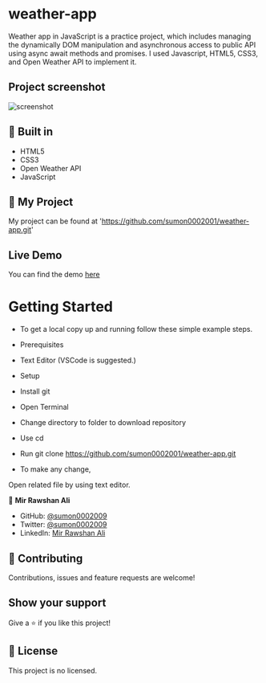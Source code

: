 # weather-app
Weather app in JavaScript is a practice project, which includes managing the dynamically DOM manipulation and asynchronous access to public API using async await methods and promises. I used Javascript, HTML5, CSS3, and Open Weather API to implement it.

## Project screenshot
![screenshot](screenshot.png)

## 🔨 Built in

- HTML5
- CSS3
- Open Weather API
- JavaScript

## 🚀 My Project

My project can be found at 'https://github.com/sumon0002001/weather-app.git'

## Live Demo

You can find the demo [here](https://rawcdn.githack.com/sumon0002001/weather-app/f6c16fa0bd493ae0541c722f2fb799c15ea6f641/dist/index.html)



# Getting Started
- To get a local copy up and running follow these simple example steps.

- Prerequisites
- Text Editor (VSCode is suggested.)
- Setup
- Install git
- Open Terminal
- Change directory to folder to download repository
- Use cd <file-path>
- Run git clone https://github.com/sumon0002001/weather-app.git
- To make any change,

Open related file by using text editor.






👤 **Mir Rawshan Ali**

- GitHub: [@sumon0002009](https://github.com/sumon0002001)
- Twitter: [@sumon0002009](https://twitter.com/Sumon0002009)
- LinkedIn: [Mir Rawshan Ali](https://www.linkedin.com/in/mir-rawshan-ali-27b6a5198/)






## 🤝 Contributing

Contributions, issues and feature requests are welcome!

## Show your support

Give a ⭐️ if you like this project!

## 📝 License

This project is no licensed.
